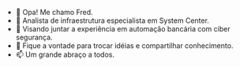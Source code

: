 - 👋 Opa! Me chamo Fred.
- 👀 Analista de infraestrutura especialista em System Center.
- 🌱 Visando juntar a experiência em automação bancária com ciber segurança.
- 💞️ Fique a vontade para trocar idéias e compartilhar conhecimento.
- 📫 Um grande abraço a todos.

<!---
cfsilvalima/cfsilvalima is a ✨ special ✨ repository because its `README.md` (this file) appears on your GitHub profile.
You can click the Preview link to take a look at your changes.
--->
